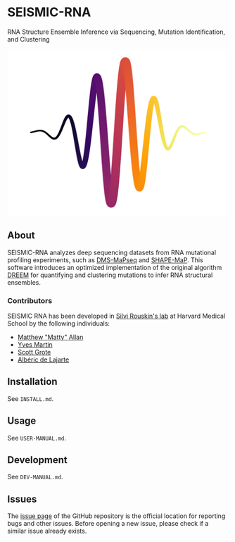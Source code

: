 
# SEISMIC-RNA

RNA Structure Ensemble Inference via Sequencing, Mutation Identification, and
Clustering

![Logo of SEISMIC-RNA](logo/logo.png "SEISMIC-RNA")


## About

SEISMIC-RNA analyzes deep sequencing datasets from RNA mutational profiling
experiments, such as [DMS-MaPseq](https://www.nature.com/articles/nmeth.4057)
and [SHAPE-MaP](https://www.nature.com/articles/nmeth.3029).
This software introduces an optimized implementation of the original algorithm
[DREEM](https://www.nature.com/articles/s41586-020-2253-5) for quantifying and
clustering mutations to infer RNA structural ensembles.


### Contributors

SEISMIC RNA has been developed in [Silvi Rouskin's lab](https://rouskinlab.com)
at Harvard Medical School by the following individuals:

- [Matthew "Matty" Allan](https://github.com/matthewfallan)
- [Yves Martin](https://github.com/yvesmartindestaillades)
- [Scott Grote](https://github.com/heWhosShouldersBlockTheSun)
- [Albéric de Lajarte](https://github.com/AlbericDeLajarte)


## Installation

See `INSTALL.md`.


## Usage

See `USER-MANUAL.md`.


## Development

See `DEV-MANUAL.md`.


## Issues

The [issue page](https://github.com/rouskinlab/seismic-rna/issues) of the GitHub
repository is the official location for reporting bugs and other issues. Before
opening a new issue, please check if a similar issue already exists.
